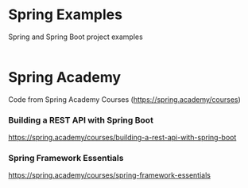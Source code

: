 # Spring Examples
Spring and Spring Boot project examples
<br/>
<br/>


# Spring Academy
Code from Spring Academy Courses 
(https://spring.academy/courses)

### Building a REST API with Spring Boot
https://spring.academy/courses/building-a-rest-api-with-spring-boot


### Spring Framework Essentials
https://spring.academy/courses/spring-framework-essentials

